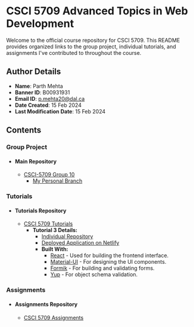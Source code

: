 # CSCI 5709 Advanced Topics in Web Development

Welcome to the official course repository for CSCI 5709. This README provides organized links to the group project, individual tutorials, and assignments I've contributed to throughout the course.

## Author Details

- **Name**: Parth Mehta
- **Banner ID**: B00931931
- **Email ID**: p.mehta20@dal.ca
- **Date Created**: 15 Feb 2024
- **Last Modification Date**: 15 Feb 2024

## Contents

### Group Project

- #### Main Repository
  - [CSCI-5709 Group 10](https://git.cs.dal.ca/asolanki/csci-5709_grp-10)
    - [My Personal Branch](https://git.cs.dal.ca/asolanki/csci-5709_grp-10/-/tree/Parth?ref_type=heads)

### Tutorials

- #### Tutorials Repository
  - [CSCI 5709 Tutorials](https://git.cs.dal.ca/mehta1/csci-5709-tutorials)
    - **Tutorial 3 Details:**
      - [Individual Repository](https://git.cs.dal.ca/mehta1/csci-5709-tutorials/-/tree/main/Tutorial3?ref_type=heads)
      - [Deployed Application on Netlify](https://tutorial-3-parth-mehta-b00931931.netlify.app/)
      - **Built With:**
        - [React](https://reactjs.org/) - Used for building the frontend interface.
        - [Material-UI](https://mui.com/) - For designing the UI components.
        - [Formik](https://formik.org/) - For building and validating forms.
        - [Yup](https://github.com/jquense/yup) - For object schema validation.


### Assignments

- #### Assignments Repository
  - [CSCI 5709 Assignments](https://git.cs.dal.ca/mehta1/csci-5709-assignments/-/tree/main)

